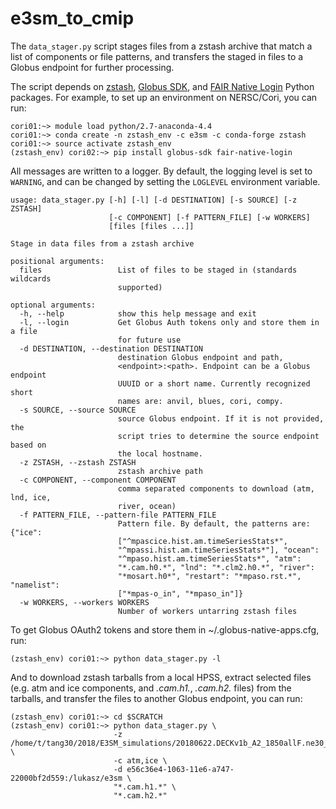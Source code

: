 # e3sm_to_cmip

The `data_stager.py` script stages files from a zstash archive that match a list of components or file patterns, and transfers the staged in files to a Globus endpoint for further processing.

The script depends on [zstash][zstash], [Globus SDK][globussdk], and [FAIR Native Login][fairnativelogin] Python packages. For example, to set up an environment on NERSC/Cori, you can run:
```
cori01:~> module load python/2.7-anaconda-4.4
cori01:~> conda create -n zstash_env -c e3sm -c conda-forge zstash
cori01:~> source activate zstash_env
(zstash_env) cori02:~> pip install globus-sdk fair-native-login
```
All messages are written to a logger. By default, the logging level is set to `WARNING`, and can be changed by setting the `LOGLEVEL` environment variable.
```
usage: data_stager.py [-h] [-l] [-d DESTINATION] [-s SOURCE] [-z ZSTASH]
                      [-c COMPONENT] [-f PATTERN_FILE] [-w WORKERS]
                      [files [files ...]]

Stage in data files from a zstash archive

positional arguments:
  files                 List of files to be staged in (standards wildcards
                        supported)

optional arguments:
  -h, --help            show this help message and exit
  -l, --login           Get Globus Auth tokens only and store them in a file
                        for future use
  -d DESTINATION, --destination DESTINATION
                        destination Globus endpoint and path,
                        <endpoint>:<path>. Endpoint can be a Globus endpoint
                        UUUID or a short name. Currently recognized short
                        names are: anvil, blues, cori, compy.
  -s SOURCE, --source SOURCE
                        source Globus endpoint. If it is not provided, the
                        script tries to determine the source endpoint based on
                        the local hostname.
  -z ZSTASH, --zstash ZSTASH
                        zstash archive path
  -c COMPONENT, --component COMPONENT
                        comma separated components to download (atm, lnd, ice,
                        river, ocean)
  -f PATTERN_FILE, --pattern-file PATTERN_FILE
                        Pattern file. By default, the patterns are: {"ice":
                        ["^mpascice.hist.am.timeSeriesStats*",
                        "^mpassi.hist.am.timeSeriesStats*"], "ocean":
                        "^mpaso.hist.am.timeSeriesStats*", "atm":
                        "*.cam.h0.*", "lnd": "*.clm2.h0.*", "river":
                        "*mosart.h0*", "restart": "*mpaso.rst.*", "namelist":
                        ["*mpas-o_in", "*mpaso_in"]}
  -w WORKERS, --workers WORKERS
                        Number of workers untarring zstash files
```
To get Globus OAuth2 tokens and store them in ~/.globus-native-apps.cfg, run:
```
(zstash_env) cori01:~> python data_stager.py -l
```
And to download zstash tarballs from a local HPSS, extract selected files (e.g. atm and ice components, and *.cam.h1.*, *.cam.h2.* files) from the tarballs, and transfer the files to another Globus endpoint, you can run:
```
(zstash_env) cori01:~> cd $SCRATCH
(zstash_env) cori01:~> python data_stager.py \
                       -z /home/t/tang30/2018/E3SM_simulations/20180622.DECKv1b_A2_1850allF.ne30_oEC.edison \
                       -c atm,ice \
                       -d e56c36e4-1063-11e6-a747-22000bf2d559:/lukasz/e3sm \
                       "*.cam.h1.*" \
                       "*.cam.h2.*"
```
[zstash]: https://github.com/E3SM-Project/zstash
[globussdk]: https://github.com/globus/globus-sdk-python
[fairnativelogin]: https://github.com/fair-research/native-login
